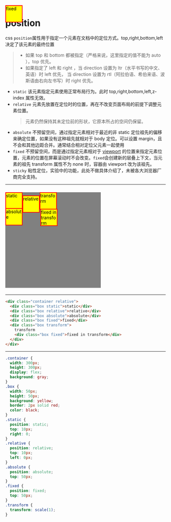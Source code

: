 # position

css `position`属性用于指定一个元素在文档中的定位方式。top,right,bottom,left 决定了该元素的最终位置

> - 如果 top 和 bottom 都被指定（严格来说，这里指定的值不能为 auto ），top 优先。
> - 如果指定了 left 和 right ，当 direction 设置为 ltr（水平书写的中文、英语）时 left 优先， 当 direction 设置为 rtl（阿拉伯语、希伯来语、波斯语由右向左书写）时 right 优先。

<style>
.container{
    width:300px;
    height:300px;
    display:flex;
    background:gray;
}
.box{
    width:50px;
    height:50px;
    background:yellow;
    border:2px solid red;
    color:black;
}
.static{
    position:static;
    top:10px;
    right:0
}
.relative{
    position:relative;
    top:10px;
    left:0px;
}
.absolute{
    position:absolute;
    top:50px;
}
.fixed{
    position:fixed;
    top:50px;
}
.transform{
    transform:scale(1)
}
</style>

- `static`
  该元素指定元素使用正常布局行为。此时 top,right,bottom,left,z-index 属性无效。
- `relative`
  元素先放置在定位时的位置，再在不改变页面布局的前提下调整元素位置。
  > 元素仍然保持其未定位前的形状，它原本所占的空间仍保留。
- `absolute`
  不预留空间，通过指定元素相对于最近的非 static 定位祖先的偏移来确定位置，如果没有这种祖先就相对于 body 定位。可以设置 margin，且不会和其他边距合并。通常结合相对定位父元素一起使用
- `fixed`
  不预留空间，而是通过指定元素相对于 [viewport](https://www.runoob.com/css/css-rwd-viewport.html) 的位置来指定元素位置，元素的位置在屏幕滚动时不会改变。`fixed`会创建新的层叠上下文，当元素的祖先 transform 属性不为 none 时，容器由 viewport 改为该祖先。
- `sticky`
  粘性定位，实验中的功能，此处不做具体介绍了，未被各大浏览器厂商完全支持。

---

<div class="container relative">
  <div class="box static">static</div>
  <div class="box relative">relative</div>
  <div class="box absolute">absolute</div>
  <div class="box fixed">fixed</div>
  <div class="box transform">transform
    <div class="box fixed">fixed in transform</div>
  </div>
</div>
<br>

---

```html
<div class="container relative">
  <div class="box static">static</div>
  <div class="box relative">relative</div>
  <div class="box absolute">absolute</div>
  <div class="box fixed">fixed</div>
  <div class="box transform">
    transform
    <div class="box fixed">fixed in transform</div>
  </div>
</div>
```

---

```css
.container {
  width: 300px;
  height: 300px;
  display: flex;
  background: gray;
}
.box {
  width: 50px;
  height: 50px;
  background: yellow;
  border: 2px solid red;
  color: black;
}
.static {
  position: static;
  top: 10px;
  right: 0;
}
.relative {
  position: relative;
  top: 10px;
  left: 0px;
}
.absolute {
  position: absolute;
  top: 50px;
}
.fixed {
  position: fixed;
  top: 50px;
}
.transform {
  transform: scale(1);
}
```
